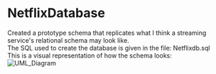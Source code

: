 # NetflixDatabase
Created a prototype schema that replicates what I think a streaming service's relational schema may look like.<br/>
The SQL used to create the database is given in the file: Netflixdb.sql<br/>
This is a visual representation of how the schema looks: <br/>
![UML_Diagram](https://user-images.githubusercontent.com/67656355/118061100-49210600-b362-11eb-981b-fb1449cd7d31.jpg)

